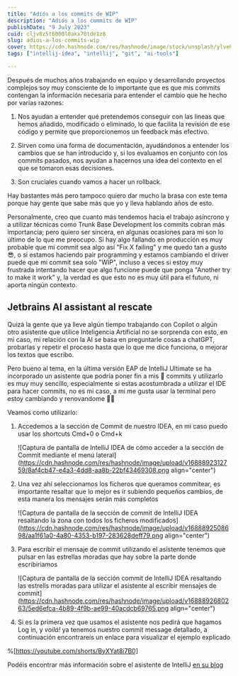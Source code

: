 ```yaml
---
title: "Adiós a los commits de WIP"
description: "Adiós a los commits de WIP"
publishDate: "9 July 2023"
cuid: cljv8z5t6000l0akx70tde1z8
slug: adios-a-los-commits-wip
cover: https://cdn.hashnode.com/res/hashnode/image/stock/unsplash/ylveRpZ8L1s/upload/2900799c24da246116848b4256a19463.jpeg
tags: ["intellij-idea", "intellij", "git", "ai-tools"]

---
```


Después de muchos años trabajando en equipo y desarrollando proyectos complejos soy muy consciente de lo importante que es que mis commits contengan la información necesaria para entender el cambio que he hecho por varias razones:

1. Nos ayudan a entender qué pretendemos conseguir con las lineas que hemos añadido, modificado o eliminado, lo que facilita la revisión de ese código y permite que proporcionemos un feedback más efectivo.

2. Sirven como una forma de documentación, ayudándonos a entender los cambios que se han introducido y, si los evaluamos en conjunto con los commits pasados, nos ayudan a hacernos una idea del contexto en el que se tomaron esas decisiones.

3. Son cruciales cuando vamos a hacer un rollback.


Hay bastantes más pero tampoco quiero dar mucho la brasa con este tema porque hay gente que sabe más que yo y lleva hablando años de esto.

Personalmente, creo que cuanto más tendemos hacia el trabajo asíncrono y a utilizar técnicas como Trunk Base Development los commits cobran más importancia; pero quiero ser sincera, en algunas ocasiones para mi son lo último de lo que me preocupo. Si hay algo fallando en producción es muy probable que mi commit sea algo así "Fix X failing" y me quedo tan a gusto 😎, o si estamos haciendo pair programming y estamos cambiando el driver puede que mi commit sea solo "WIP", incluso a veces si estoy muy frustrada intentando hacer que algo funcione puede que ponga "Another try to make it work" y, la verdad es que esto no es muy útil para el futuro, ni aporta ningún contexto.

## Jetbrains AI assistant al rescate

Quizá la gente que ya lleve algún tiempo trabajando con Copilot o algún otro asistente que utilice Inteligencia Artificial no se sorprenda con esto, en mi caso, mi relación con la AI se basa en preguntarle cosas a chatGPT, probarlas y repetir el proceso hasta que lo que me dice funciona, o mejorar los textos que escribo.

Pero bueno al tema, en la última versión EAP de IntelliJ Ultimate se ha incorporado un asistente que podría poner fin a mis 💩 commits y utilizarlo es muy muy sencillo, especialmente si estas acostumbrada a utilizar el IDE para hacer commits, no es mi caso, a mi me gusta usar la terminal pero estoy cambiando y renovandome 💁‍♀️

Veamos como utilizarlo:

1. Accedemos a la sección de Commit de nuestro IDEA, en mi caso puedo usar los shortcuts Cmd+0 o Cmd+k

   ![Captura de pantalla de IntelliJ IDEA de cómo acceder a la sección de Commit mediante el menú lateral](https://cdn.hashnode.com/res/hashnode/image/upload/v1688892312759/8af4cb47-e4a3-4dd8-aa8b-22bf43469308.png align="center")

2. Una vez ahí seleccionamos los ficheros que queramos commitear, es importante resaltar que lo mejor es ir subiendo pequeños cambios, de esta manera los mensajes serán más completos

   ![Captura de pantalla de la sección de commit de IntelliJ IDEA resaltando la zona con todos los ficheros modificados](https://cdn.hashnode.com/res/hashnode/image/upload/v1688892508698/aa1f61a0-4a80-4353-b197-283628deff79.png align="center")

3. Para escribir el mensaje de commit utilizando el asistente tenemos que pulsar en las estrellas moradas que hay sobre la parte donde escribiriamos

   ![Captura de pantalla de la sección commit de IntelliJ IDEA resaltando las estrells moradas para utilizar el asistente al escribir mensajes de commit](https://cdn.hashnode.com/res/hashnode/image/upload/v1688892680263/5ed6efca-4b89-4f9b-ae99-40acdcb69765.png align="center")

4. Si es la primera vez que usamos el asistente nos pedirá que hagamos Log in, y *voilá!* ya tenemos nuestro commit message detallado, a continuación encontrareís un enlace para visualizar el ejemplo explicado


%[https://youtube.com/shorts/ByXYat8i7B0] 

Podéis encontrar más información sobre el asistente de IntelliJ [en su blog](https://blog.jetbrains.com/idea/2023/06/ai-assistant-in-jetbrains-ides/)
